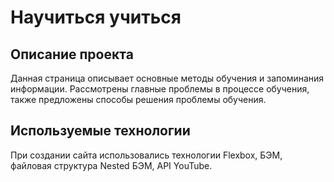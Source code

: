 # Научиться учиться

## Описание проекта
Данная страница описывает основные методы обучения и запоминания информации.
Рассмотрены главные проблемы в процессе обучения, также предложены способы  решения проблемы обучения.

## Используемые технологии
При создании сайта использовались технологии Flexbox, БЭМ, файловая  структура  Nested БЭМ, API YouTube.


